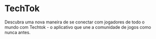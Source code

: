 # TechTok

Descubra uma nova maneira de se conectar com jogadores de todo o mundo com Techtok - o aplicativo que une a comunidade de jogos como nunca antes. 
